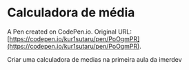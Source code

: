 # Calculadora de média

A Pen created on CodePen.io. Original URL: [https://codepen.io/kur1sutaru/pen/PoOgmPR](https://codepen.io/kur1sutaru/pen/PoOgmPR).

Criar uma calculadora de medias na primeira aula da imerdev
